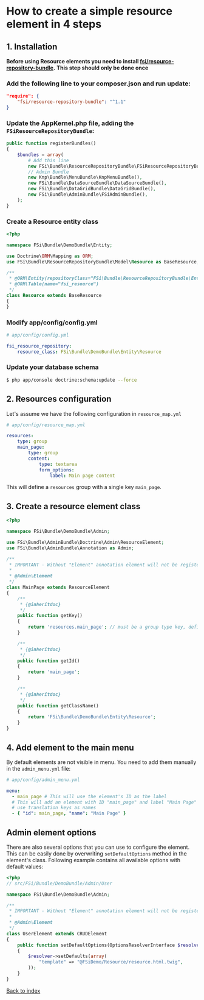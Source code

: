 # How to create a simple resource element in 4 steps

## 1. Installation

**Before using Resource elements you need to install [fsi/resource-repository-bundle](https://github.com/fsi-open/resource-repository-bundle).**
**This step should only be done once**

### Add the following line to your composer.json and run update:

```json
"require": {
    "fsi/resource-repository-bundle": "^1.1"
}
```

### Update the AppKernel.php file, adding the `FSiResourceRepositoryBundle`:

```php
public function registerBundles()
{
    $bundles = array(
        # Add this line
        new FSi\Bundle\ResourceRepositoryBundle\FSiResourceRepositoryBundle(),
        // Admin Bundle
        new Knp\Bundle\MenuBundle\KnpMenuBundle(),
        new FSi\Bundle\DataSourceBundle\DataSourceBundle(),
        new FSi\Bundle\DataGridBundle\DataGridBundle(),
        new FSi\Bundle\AdminBundle\FSiAdminBundle(),
    );
}
```

### Create a Resource entity class

```php
<?php

namespace FSi\Bundle\DemoBundle\Entity;

use Doctrine\ORM\Mapping as ORM;
use FSi\Bundle\ResourceRepositoryBundle\Model\Resource as BaseResource;

/**
 * @ORM\Entity(repositoryClass="FSi\Bundle\ResourceRepositoryBundle\Entity\ResourceRepository")
 * @ORM\Table(name="fsi_resource")
 */
class Resource extends BaseResource
{
}
```

### Modify app/config/config.yml

```yaml
# app/config/config.yml

fsi_resource_repository:
    resource_class: FSi\Bundle\DemoBundle\Entity\Resource
```

### Update your database schema

```sh
$ php app/console doctrine:schema:update --force
```

## 2. Resources configuration

Let's assume we have the following configuration in ``resource_map.yml``

```yml
# app/config/resource_map.yml

resources:
    type: group
    main_page:
        type: group
        content:
            type: textarea
            form_options:
                label: Main page content
```

This will define a `resources` group with a single key `main_page`.

## 3. Create a resource element class

```php
<?php

namespace FSi\Bundle\DemoBundle\Admin;

use FSi\Bundle\AdminBundle\Doctrine\Admin\ResourceElement;
use FSi\Bundle\AdminBundle\Annotation as Admin;

/**
 * IMPORTANT - Without "Element" annotation element will not be registered in admin elements manager!
 *
 * @Admin\Element
 */
class MainPage extends ResourceElement
{
    /**
     * {@inheritdoc}
     */
    public function getKey()
    {
        return 'resources.main_page'; // must be a group type key, defined in the `resource_map.yml`
    }

    /**
     * {@inheritdoc}
     */
    public function getId()
    {
        return 'main_page';
    }

    /**
     * {@inheritdoc}
     */
    public function getClassName()
    {
        return 'FSi\Bundle\DemoBundle\Entity\Resource';
    }
}
```

## 4. Add element to the main menu

By default elements are not visible in menu. You need to add them manually in the `admin_menu.yml` file:

```yaml
# app/config/admin_menu.yml

menu:
  - main_page # This will use the element's ID as the label
  # This will add an element with ID "main_page" and label "Main Page" - you can also
  # use translation keys as names
  - { "id": main_page, "name": "Main Page" }

```

## Admin element options

There are also several options that you can use to configure the element.
This can be easily done by overwriting ``setDefaultOptions`` method in the element's class.
Following example contains all available options with default values:

```php
<?php
// src/FSi/Bundle/DemoBundle/Admin/User

namespace FSi\Bundle\DemoBundle\Admin;

/**
 * IMPORTANT - Without "Element" annotation element will not be registered in admin elements manager!
 *
 * @Admin\Element
 */
class UserElement extends CRUDElement
{
    public function setDefaultOptions(OptionsResolverInterface $resolver)
    {
        $resolver->setDefaults(array(
            "template" => "@FSiDemo/Resource/resource.html.twig",
        ));
    }
}
```

[Back to index](index.md)
